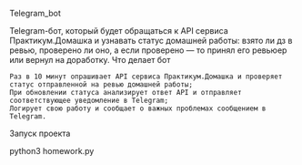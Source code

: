 Telegram_bot

Telegram-бот, который будет обращаться к API сервиса Практикум.Домашка и узнавать статус домашней работы: взято ли дз в ревью, проверено ли оно, а если проверено — то принял его ревьюер или вернул на доработку.
Что делает бот

    Раз в 10 минут опрашивает API сервиса Практикум.Домашка и проверяет статус отправленной на ревью домашней работы;
    При обновлении статуса анализирует ответ API и отправляет соответствующее уведомление в Telegram;
    Логирует свою работу и сообщает о важных проблемах сообщением в Telegram.

Запуск проекта

python3 homework.py
